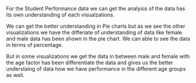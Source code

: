 For the Student Performance data we can get the analysis of the data has its own understanding of each visualzations.

We can get the better understanding in Pie charts but as we see the other visualizations we have the differiate of understanding of data 
like female and male data has been shown in the pie chart. We can able to see the data in terms of percentage.

But in some visualizations we get the data in between male and female with the age factor has been differentiate the data and gives us the better understaing of data how we have performance
in the different age groups as well.

